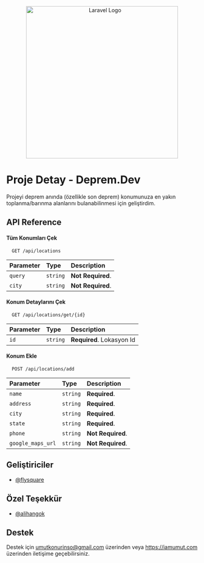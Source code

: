 <p align="center"><a href="https://laravel.com" target="_blank"><img src="https://raw.githubusercontent.com/laravel/art/master/logo-lockup/5%20SVG/2%20CMYK/1%20Full%20Color/laravel-logolockup-cmyk-red.svg" width="400" alt="Laravel Logo"></a></p>


# Proje Detay - Deprem.Dev

Projeyi deprem anında (özellikle son deprem) konumunuza en yakın toplanma/barınma alanlarını bulanabilinmesi için geliştirdim.


## API Reference

#### Tüm Konumları Çek

```http
  GET /api/locations
```

| Parameter | Type     | Description                |
| :-------- | :------- | :------------------------- |
| `query` | `string` | **Not Required**. |
| `city` | `string` | **Not Required**. |

#### Konum Detaylarını Çek

```http
  GET /api/locations/get/{id}
```

| Parameter | Type     | Description                       |
| :-------- | :------- | :-------------------------------- |
| `id`      | `string` | **Required**. Lokasyon Id |

#### Konum Ekle

```http
  POST /api/locations/add
```

| Parameter | Type     | Description                       |
| :-------- | :------- | :-------------------------------- |
| `name`      | `string` | **Required**.|
| `address`      | `string` | **Required**.|
| `city`      | `string` | **Required**.|
| `state`      | `string` | **Required**.|
| `phone`      | `string` | **Not Required**.|
| `google_maps_url`      | `string` | **Not Required**.|

## Geliştiriciler

- [@flysquare](https://www.github.com/flysquare)

## Özel Teşekkür

- [@alihangok](https://www.github.com/alihangok0)

## Destek

Destek için umutkonurinso@gmail.com üzerinden veya https://iamumut.com üzerinden iletişime geçebilirsiniz.

